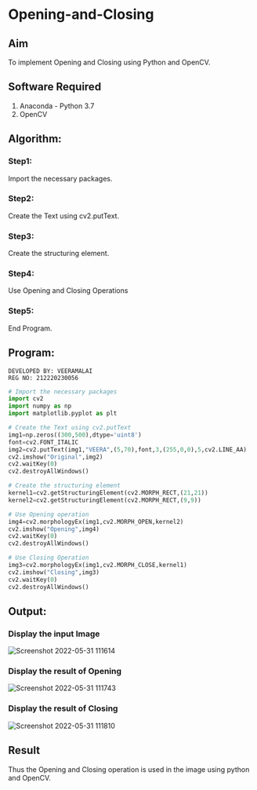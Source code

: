 # Opening-and-Closing

## Aim
To implement Opening and Closing using Python and OpenCV.

## Software Required
1. Anaconda - Python 3.7
2. OpenCV
## Algorithm:
### Step1:
Import the necessary packages.
<br>
### Step2:
Create the Text using cv2.putText.
<br>

### Step3:
Create the structuring element.
<br>

### Step4:
Use Opening and Closing Operations
<br>

### Step5:
End Program.
<br>

## Program:
```
DEVELOPED BY: VEERAMALAI 
REG NO: 212220230056
```

``` Python
# Import the necessary packages
import cv2
import numpy as np
import matplotlib.pyplot as plt

# Create the Text using cv2.putText
img1=np.zeros((300,500),dtype='uint8')
font=cv2.FONT_ITALIC
img2=cv2.putText(img1,"VEERA",(5,70),font,3,(255,0,0),5,cv2.LINE_AA)
cv2.imshow("Original",img2)
cv2.waitKey(0)
cv2.destroyAllWindows()

# Create the structuring element
kernel1=cv2.getStructuringElement(cv2.MORPH_RECT,(21,21))
kernel2=cv2.getStructuringElement(cv2.MORPH_RECT,(9,9))

# Use Opening operation
img4=cv2.morphologyEx(img1,cv2.MORPH_OPEN,kernel2)
cv2.imshow("Opening",img4)
cv2.waitKey(0)
cv2.destroyAllWindows()

# Use Closing Operation
img3=cv2.morphologyEx(img1,cv2.MORPH_CLOSE,kernel1)
cv2.imshow("Closing",img3)
cv2.waitKey(0)
cv2.destroyAllWindows()
```
## Output:

### Display the input Image

![Screenshot 2022-05-31 111614](https://user-images.githubusercontent.com/75234790/171101914-738aeab7-4606-4c57-9df1-7389c74e799d.png)

### Display the result of Opening
![Screenshot 2022-05-31 111743](https://user-images.githubusercontent.com/75234790/171101942-bc1417a9-6f8f-48ab-a3ad-151e2593fa39.png)


### Display the result of Closing
![Screenshot 2022-05-31 111810](https://user-images.githubusercontent.com/75234790/171101950-64ff9298-5031-4009-89de-ffd07d4c0816.png)


## Result
Thus the Opening and Closing operation is used in the image using python and OpenCV.
